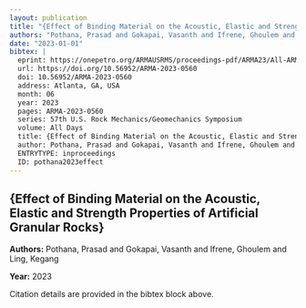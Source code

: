 ```yaml
---
layout: publication
title: "{Effect of Binding Material on the Acoustic, Elastic and Strength Properties of Artificial Granular Rocks}"
authors: "Pothana, Prasad and Gokapai, Vasanth and Ifrene, Ghoulem and Ling, Kegang"
date: "2023-01-01"
bibtex: |
  eprint: https://onepetro.org/ARMAUSRMS/proceedings-pdf/ARMA23/All-ARMA23/ARMA-2023-0560/3268914/arma-2023-0560.pdf
  url: https://doi.org/10.56952/ARMA-2023-0560
  doi: 10.56952/ARMA-2023-0560
  address: Atlanta, GA, USA
  month: 06
  year: 2023
  pages: ARMA-2023-0560
  series: 57th U.S. Rock Mechanics/Geomechanics Symposium
  volume: All Days
  title: {Effect of Binding Material on the Acoustic, Elastic and Strength Properties of Artificial Granular Rocks}
  author: Pothana, Prasad and Gokapai, Vasanth and Ifrene, Ghoulem and Ling, Kegang
  ENTRYTYPE: inproceedings
  ID: pothana2023effect
---
```


## {Effect of Binding Material on the Acoustic, Elastic and Strength Properties of Artificial Granular Rocks}

**Authors:** Pothana, Prasad and Gokapai, Vasanth and Ifrene, Ghoulem and Ling, Kegang

**Year:** 2023

Citation details are provided in the bibtex block above.
